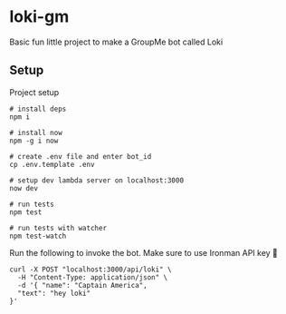 # loki-gm

Basic fun little project to make a GroupMe bot called Loki

## Setup

Project setup

```shell
# install deps
npm i

# install now
npm -g i now

# create .env file and enter bot_id
cp .env.template .env

# setup dev lambda server on localhost:3000
now dev

# run tests
npm test

# run tests with watcher
npm test-watch
```

Run the following to invoke the bot. Make sure to use Ironman API key 🙂

```shell
curl -X POST "localhost:3000/api/loki" \
  -H "Content-Type: application/json" \
  -d '{ "name": "Captain America",
  "text": "hey loki"
}'
```
